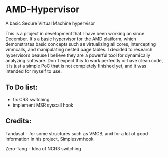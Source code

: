 # AMD-Hypervisor
A basic Secure Virtual Machine hypervisor

This is a project in development that I have been working on since December. It's a basic hypervisor for the AMD platform, which demonstrates basic concepts such as virtualizing all cores, intercepting vmmcalls, and manipulating nested page tables. I decided to research hypervisors beause I believe they are a powerful tool for dynamically analyzing software. 
Don't expect this to work perfectly or have clean code, it is just a simple PoC that is not completely finished yet, and it was intended for myself to use.

## To Do list:
- fix CR3 switching
- implement MSR syscall hook

## Credits:
Tandasat - for some structures such as VMCB, and for a lot of good information in his project, Simplesvmhook

Zero-Tang - Idea of NCR3 switching
